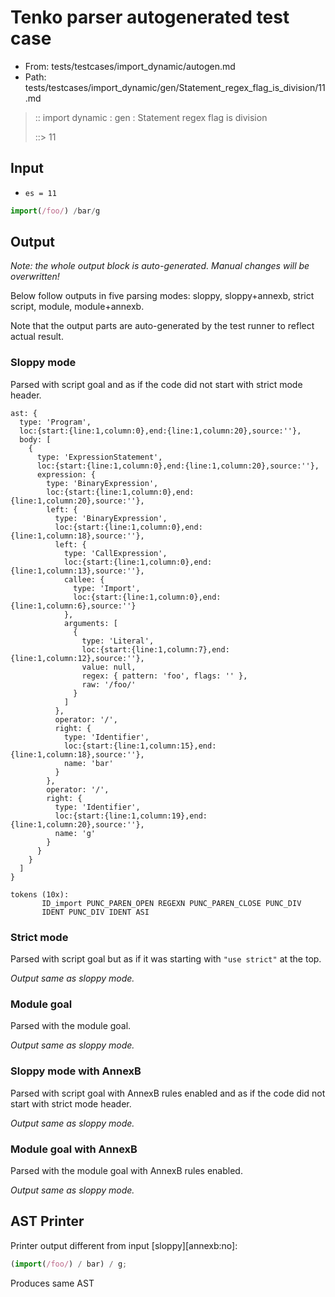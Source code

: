 # Tenko parser autogenerated test case

- From: tests/testcases/import_dynamic/autogen.md
- Path: tests/testcases/import_dynamic/gen/Statement_regex_flag_is_division/11.md

> :: import dynamic : gen : Statement regex flag is division
>
> ::> 11

## Input

- `es = 11`

`````js
import(/foo/) /bar/g
`````

## Output

_Note: the whole output block is auto-generated. Manual changes will be overwritten!_

Below follow outputs in five parsing modes: sloppy, sloppy+annexb, strict script, module, module+annexb.

Note that the output parts are auto-generated by the test runner to reflect actual result.

### Sloppy mode

Parsed with script goal and as if the code did not start with strict mode header.

`````
ast: {
  type: 'Program',
  loc:{start:{line:1,column:0},end:{line:1,column:20},source:''},
  body: [
    {
      type: 'ExpressionStatement',
      loc:{start:{line:1,column:0},end:{line:1,column:20},source:''},
      expression: {
        type: 'BinaryExpression',
        loc:{start:{line:1,column:0},end:{line:1,column:20},source:''},
        left: {
          type: 'BinaryExpression',
          loc:{start:{line:1,column:0},end:{line:1,column:18},source:''},
          left: {
            type: 'CallExpression',
            loc:{start:{line:1,column:0},end:{line:1,column:13},source:''},
            callee: {
              type: 'Import',
              loc:{start:{line:1,column:0},end:{line:1,column:6},source:''}
            },
            arguments: [
              {
                type: 'Literal',
                loc:{start:{line:1,column:7},end:{line:1,column:12},source:''},
                value: null,
                regex: { pattern: 'foo', flags: '' },
                raw: '/foo/'
              }
            ]
          },
          operator: '/',
          right: {
            type: 'Identifier',
            loc:{start:{line:1,column:15},end:{line:1,column:18},source:''},
            name: 'bar'
          }
        },
        operator: '/',
        right: {
          type: 'Identifier',
          loc:{start:{line:1,column:19},end:{line:1,column:20},source:''},
          name: 'g'
        }
      }
    }
  ]
}

tokens (10x):
       ID_import PUNC_PAREN_OPEN REGEXN PUNC_PAREN_CLOSE PUNC_DIV
       IDENT PUNC_DIV IDENT ASI
`````

### Strict mode

Parsed with script goal but as if it was starting with `"use strict"` at the top.

_Output same as sloppy mode._

### Module goal

Parsed with the module goal.

_Output same as sloppy mode._

### Sloppy mode with AnnexB

Parsed with script goal with AnnexB rules enabled and as if the code did not start with strict mode header.

_Output same as sloppy mode._

### Module goal with AnnexB

Parsed with the module goal with AnnexB rules enabled.

_Output same as sloppy mode._

## AST Printer

Printer output different from input [sloppy][annexb:no]:

````js
(import(/foo/) / bar) / g;
````

Produces same AST
